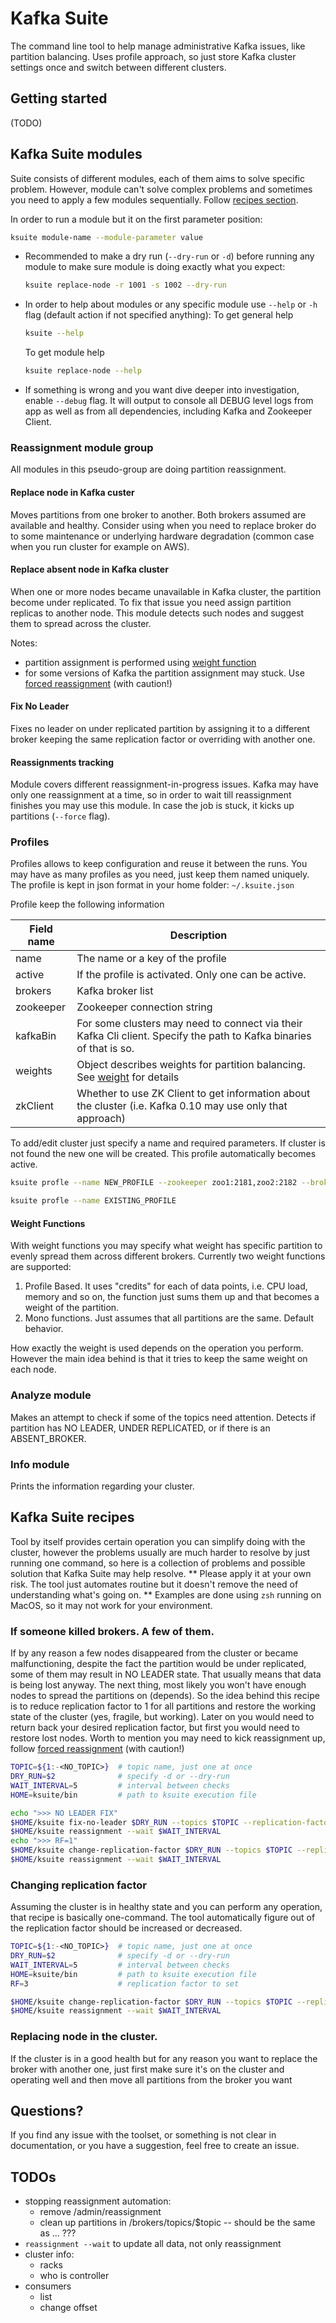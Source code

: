 # Kafka Suite

The command line tool to help manage administrative Kafka issues, like partition balancing. Uses profile approach, so just store Kafka cluster settings once and switch between different clusters. 

## Getting started

(TODO)

## Kafka Suite modules

Suite consists of different modules, each of them aims to solve specific problem. However, module can't solve complex problems and sometimes you need to apply a few modules sequentially. Follow [recipes section](#kafka-suite-recipes). 

In order to run a module but it on the first parameter position:

```bash
ksuite module-name --module-parameter value
```


* Recommended to make a dry run (`--dry-run` or `-d`) before running any module to make sure module is doing exactly what you expect:
    ```bash
    ksuite replace-node -r 1001 -s 1002 --dry-run
    ```
* In order to help about modules or any specific module use `--help` or `-h` flag (default action if not specified anything):
    To get general help
    ```bash
    ksuite --help
    ```
    To get module help
    ```bash
    ksuite replace-node --help 
    ```
* If something is wrong and you want dive deeper into investigation, enable `--debug` flag. It will output to console all DEBUG level logs from app as well as from all dependencies, including Kafka and Zookeeper Client.

### Reassignment module group

All modules in this pseudo-group are doing partition reassignment. 

#### Replace node in Kafka custer

Moves partitions from one broker to another. Both brokers assumed are available and healthy. Consider using when you need to replace broker do to some maintenance or underlying hardware degradation (common case when you run cluster for example on AWS).

#### Replace absent node in Kafka cluster

When one or more nodes became unavailable in Kafka cluster, the partition become under replicated. To fix that issue you need assign partition replicas to another node. This module detects such nodes and suggest them to spread across the cluster.

Notes:
* partition assignment is performed using [weight function](#weight-functions)
* for some versions of Kafka the partition assignment may stuck. Use [forced reassignment](#reassignments-tracking) (with caution!)

#### Fix No Leader

Fixes no leader on under replicated partition by assigning it to a different broker keeping the same replication factor or overriding with another one. 

#### Reassignments tracking

Module covers different reassignment-in-progress issues. Kafka may have only one reassignment at a time, so in order to wait till reassignment finishes you may use this module. In case the job is stuck, it kicks up partitions (`--force` flag).

### Profiles

Profiles allows to keep configuration and reuse it between the runs. You may have as many profiles as you need, just keep them named uniquely.
The profile is kept in json format in your home folder: `~/.ksuite.json`

Profile keep the following information

| Field name | Description           | 
|------------|-----------------------|
| name       | The name or a key of the profile |
| active     | If the profile is activated. Only one can be active. |
| brokers    | Kafka broker list                |
| zookeeper  | Zookeeper connection string      |
| kafkaBin   | For some clusters may need to connect via their Kafka Cli client. Specify the path to Kafka binaries of that is so. |
| weights    | Object describes weights for partition balancing. See [weight](#weight-functions) for details |
| zkClient   | Whether to use ZK Client to get information about the cluster (i.e. Kafka 0.10 may use only that approach) |

To add/edit cluster just specify a name and required parameters. If cluster is not found the new one will be created. This profile automatically becomes active.
```bash
ksuite profle --name NEW_PROFILE --zookeeper zoo1:2181,zoo2:2182 --brokers kafka1:2181,kafka2:2181
```

```bash
ksuite profle --name EXISTING_PROFILE
```


#### Weight Functions

With weight functions you may specify what weight has specific partition to evenly spread them across different brokers. Currently two weight functions are supported:

1. Profile Based. It uses "credits" for each of data points, i.e. CPU load, memory and so on, the function just sums them up and that becomes a weight of the partition.
2. Mono functions. Just assumes that all partitions are the same. Default behavior.

How exactly the weight is used depends on the operation you perform. However the main idea behind is that it tries to keep the same weight on each node.

### Analyze module

Makes an attempt to check if some of the topics need attention. Detects if partition has NO LEADER, UNDER REPLICATED, or if there is an ABSENT_BROKER.

### Info module

Prints the information regarding your cluster.

## Kafka Suite recipes 

Tool by itself provides certain operation you can simplify doing with the cluster, however the problems usually are much harder to resolve by just running one command, so here is a collection of problems and possible solution that Kafka Suite may help resolve. ** Please apply it at your own risk. The tool just automates routine but it doesn't remove the need of understanding what's going on. **
Examples are done using `zsh` running on MacOS, so it may not work for your environment.

### If someone killed brokers. A few of them.

If by any reason a few nodes disappeared from the cluster or became malfunctioning, despite the fact the partition would be under replicated, some of them may result in NO LEADER state. That usually means that data is being lost anyway. The next thing, most likely you won't have enough nodes to spread the partitions on (depends). So the idea behind this recipe is to reduce replication factor to 1 for all partitions and restore the working state of the cluster (yes, fragile, but working). Later on you would need to return back your desired replication factor, but first you would need to restore lost nodes. Worth to mention you may need to kick reassignment up, follow [forced reassignment](#reassignments-tracking) (with caution!)

```bash
TOPIC=${1:-<NO_TOPIC>}  # topic name, just one at once 
DRY_RUN=$2              # specify -d or --dry-run
WAIT_INTERVAL=5         # interval between checks
HOME=ksuite/bin         # path to ksuite execution file

echo ">>> NO LEADER FIX"
$HOME/ksuite fix-no-leader $DRY_RUN --topics $TOPIC --replication-factor 1
$HOME/ksuite reassignment --wait $WAIT_INTERVAL
echo ">>> RF=1"
$HOME/ksuite change-replication-factor $DRY_RUN --topics $TOPIC --replication-factor 1 --skip-no-leader --isr-based
$HOME/ksuite reassignment --wait $WAIT_INTERVAL
```

### Changing replication factor

Assuming the cluster is in healthy state and you can perform any operation, that recipe is basically one-command. The tool automatically figure out of the replication factor should be increased or decreased.

```bash
TOPIC=${1:-<NO_TOPIC>}  # topic name, just one at once 
DRY_RUN=$2              # specify -d or --dry-run
WAIT_INTERVAL=5         # interval between checks
HOME=ksuite/bin         # path to ksuite execution file
RF=3                    # replication factor to set

$HOME/ksuite change-replication-factor $DRY_RUN --topics $TOPIC --replication-factor $RF
$HOME/ksuite reassignment --wait $WAIT_INTERVAL
```

### Replacing node in the cluster.

If the cluster is in a good health but for any reason you want to replace the broker with another one, just first make sure it's on the cluster and operating well and then move all partitions from the broker you want 

## Questions?

If you find any issue with the toolset, or something is not clear in documentation, or you have a suggestion, feel free to create an issue.

## TODOs

* stopping reassignment automation:
    - remove /admin/reassignment
    - clean up partitions in /brokers/topics/$topic -- should be the same as ... ???
* `reassignment --wait` to update all data, not only reassignment
* cluster info:
    * racks
    * who is controller
* consumers
    - list
    - change offset